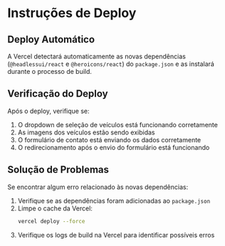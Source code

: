 # Instruções de Deploy

## Deploy Automático

A Vercel detectará automaticamente as novas dependências (`@headlessui/react` e `@heroicons/react`) do `package.json` e as instalará durante o processo de build.

## Verificação do Deploy

Após o deploy, verifique se:
1. O dropdown de seleção de veículos está funcionando corretamente
2. As imagens dos veículos estão sendo exibidas
3. O formulário de contato está enviando os dados corretamente
4. O redirecionamento após o envio do formulário está funcionando

## Solução de Problemas

Se encontrar algum erro relacionado às novas dependências:
1. Verifique se as dependências foram adicionadas ao `package.json`
2. Limpe o cache da Vercel:
   ```bash
   vercel deploy --force
   ```
3. Verifique os logs de build na Vercel para identificar possíveis erros 